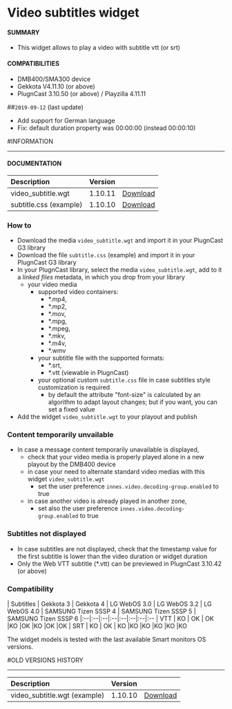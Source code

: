 # Video subtitles widget

#### **SUMMARY**
- This widget allows to play a video with subtitle vtt (or srt)

#### **COMPATIBILITIES**
- DMB400/SMA300 device
- Gekkota V4.11.10 (or above)
- PlugnCast 3.10.50 (or above) / Playzilla 4.11.11

##`2019-09-12` (last update)
- Add support for German language
- Fix: default duration property was 00:00:00 (instead 00:00:10)

#INFORMATION
***********************************************************************
#### **DOCUMENTATION**
| Description                  | Version |                                                                                                  |
| :----------------------------| :-------| :----------------------------------------------------------------------------------------------- |
| video_subtitle.wgt | 1.10.11 | [Download](https://github.com/Qeedji/archives/blob/master/downloads/application-notes/Video_subtitle_widget/video_subtitle-V1.10.11.wgt) |
| subtitle.css (example)       | 1.10.10 | [Download](https://github.com/Qeedji/archives/blob/master/downloads/application-notes/Video_subtitle_widget/subtitle-V1.10.10.css)       |

### How to
- Download the media ```video_subtitle.wgt``` and import it in your PlugnCast G3 library
- Download the file  ```subtitle.css``` (example) and import it in your PlugnCast G3 library
- In your PlugnCast library, select the media ```video_subtitle.wgt```, add to it a *linked files* metadata, in which you drop from your library
	- your video media
		- supported video containers:
			- *.mp4,
			- *.mp2,
			- *.mov,
			- *.mpg,
			- *.mpeg,
			- *.mkv,
			- *.m4v,
			- *.wmv
		- your subtitle file with the supported formats:
			- *.srt,
			- *.vtt (viewable in PlugnCast)
		- your optional custom ```subtitle.css``` file in case subtitles style customization is required
			- by default the attribute "font-size" is calculated by an algorithm to adapt layout changes; but if you want, you can set a fixed value
- Add the widget  ```video_subtitle.wgt``` to your playout and publish

### Content temporarily unvailable
- In case a message content temporarily unavailable is displayed,
	- check that your video media is properly played alone in a new playout by the DMB400 device
	- in case your need to alternate standard video medias with this widget ```video_subtitle.wgt```
		- set the user preference ```innes.video.decoding-group.enabled``` to true
	- in case another video is already played in another zone,
		- set also the user preference ```innes.video.decoding-group.enabled``` to true

### Subtitles not displayed
- In case subtitles are not displayed, check that the timestamp value for the first subtitle is lower than the video duration or widget duration
- Only the Web VTT subtitle (*.vtt) can be previewed in PlugnCast 3.10.42 (or above)

### Compatibility
| Subtitles | Gekkota 3 | Gekkota 4	| LG WebOS 3.0 | LG WebOS 3.2 | LG WebOS 4.0 | SAMSUNG Tizen SSSP 4 | SAMSUNG Tizen SSSP 5 | SAMSUNG Tizen SSSP 6
|:--|:--|:--|:--|:--|:--|:--|:--
| VTT |	KO | OK |	OK	|KO	|OK	|KO	|OK	|OK
| SRT |	KO | OK |	KO	|KO	|KO	|KO	|KO	|KO

The widget models is tested with the last available Smart monitors OS versions.

#OLD VERSIONS HISTORY
*********************************************************************************************************
| Description                  | Version |                                                                                                  |
| :----------------------------| :-------| :----------------------------------------------------------------------------------------------- |
| video_subtitle.wgt (example) | 1.10.10 | [Download](https://github.com/Qeedji/archives/blob/master/downloads/application-notes/Video_subtitle_widget/video_subtitle-V1.10.10.wgt) |
